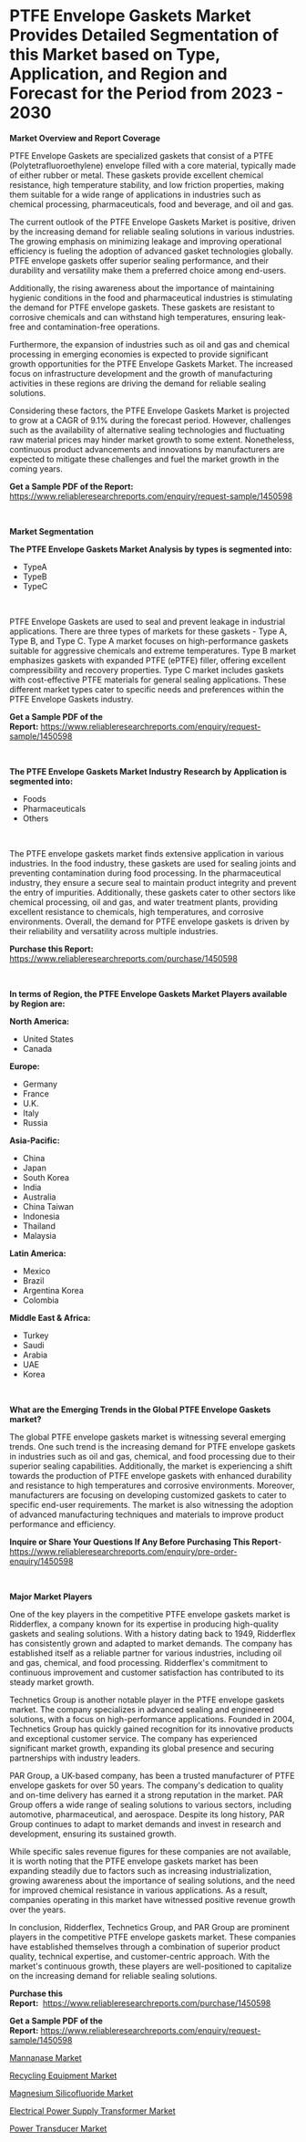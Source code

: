 <p><h1>PTFE Envelope Gaskets Market Provides Detailed Segmentation of this Market based on Type, Application, and Region and Forecast for the Period from 2023 - 2030</h1></p><p><strong>Market Overview and Report Coverage</strong></p>
<p><p>PTFE Envelope Gaskets are specialized gaskets that consist of a PTFE (Polytetrafluoroethylene) envelope filled with a core material, typically made of either rubber or metal. These gaskets provide excellent chemical resistance, high temperature stability, and low friction properties, making them suitable for a wide range of applications in industries such as chemical processing, pharmaceuticals, food and beverage, and oil and gas.</p><p>The current outlook of the PTFE Envelope Gaskets Market is positive, driven by the increasing demand for reliable sealing solutions in various industries. The growing emphasis on minimizing leakage and improving operational efficiency is fueling the adoption of advanced gasket technologies globally. PTFE envelope gaskets offer superior sealing performance, and their durability and versatility make them a preferred choice among end-users.</p><p>Additionally, the rising awareness about the importance of maintaining hygienic conditions in the food and pharmaceutical industries is stimulating the demand for PTFE envelope gaskets. These gaskets are resistant to corrosive chemicals and can withstand high temperatures, ensuring leak-free and contamination-free operations.</p><p>Furthermore, the expansion of industries such as oil and gas and chemical processing in emerging economies is expected to provide significant growth opportunities for the PTFE Envelope Gaskets Market. The increased focus on infrastructure development and the growth of manufacturing activities in these regions are driving the demand for reliable sealing solutions.</p><p>Considering these factors, the PTFE Envelope Gaskets Market is projected to grow at a CAGR of 9.1% during the forecast period. However, challenges such as the availability of alternative sealing technologies and fluctuating raw material prices may hinder market growth to some extent. Nonetheless, continuous product advancements and innovations by manufacturers are expected to mitigate these challenges and fuel the market growth in the coming years.</p></p>
<p><strong>Get a Sample PDF of the Report:</strong> <a href="https://www.reliableresearchreports.com/enquiry/request-sample/1450598">https://www.reliableresearchreports.com/enquiry/request-sample/1450598</a></p>
<p>&nbsp;</p>
<p><strong>Market Segmentation</strong></p>
<p><strong>The PTFE Envelope Gaskets Market Analysis by types is segmented into:</strong></p>
<p><ul><li>TypeA</li><li>TypeB</li><li>TypeC</li></ul></p>
<p>&nbsp;</p>
<p><p>PTFE Envelope Gaskets are used to seal and prevent leakage in industrial applications. There are three types of markets for these gaskets - Type A, Type B, and Type C. Type A market focuses on high-performance gaskets suitable for aggressive chemicals and extreme temperatures. Type B market emphasizes gaskets with expanded PTFE (ePTFE) filler, offering excellent compressibility and recovery properties. Type C market includes gaskets with cost-effective PTFE materials for general sealing applications. These different market types cater to specific needs and preferences within the PTFE Envelope Gaskets industry.</p></p>
<p><strong>Get a Sample PDF of the Report:</strong>&nbsp;<a href="https://www.reliableresearchreports.com/enquiry/request-sample/1450598">https://www.reliableresearchreports.com/enquiry/request-sample/1450598</a></p>
<p>&nbsp;</p>
<p><strong>The PTFE Envelope Gaskets Market Industry Research by Application is segmented into:</strong></p>
<p><ul><li>Foods</li><li>Pharmaceuticals</li><li>Others</li></ul></p>
<p>&nbsp;</p>
<p><p>The PTFE envelope gaskets market finds extensive application in various industries. In the food industry, these gaskets are used for sealing joints and preventing contamination during food processing. In the pharmaceutical industry, they ensure a secure seal to maintain product integrity and prevent the entry of impurities. Additionally, these gaskets cater to other sectors like chemical processing, oil and gas, and water treatment plants, providing excellent resistance to chemicals, high temperatures, and corrosive environments. Overall, the demand for PTFE envelope gaskets is driven by their reliability and versatility across multiple industries.</p></p>
<p><strong>Purchase this Report:</strong>&nbsp; <a href="https://www.reliableresearchreports.com/purchase/1450598">https://www.reliableresearchreports.com/purchase/1450598</a></p>
<p>&nbsp;</p>
<p><strong>In terms of Region, the PTFE Envelope Gaskets Market Players available by Region are:</strong></p>
<p>
    <p> <strong> North America: </strong>
        <ul>
            <li>United States</li>
            <li>Canada</li>
        </ul>
        </p> 
    <p> <strong> Europe: </strong>
        <ul>
            <li>Germany</li>
            <li>France</li>
            <li>U.K.</li>
            <li>Italy</li>
            <li>Russia</li>
        </ul>
        </p> 
    <p> <strong> Asia-Pacific: </strong>
        <ul>
            <li>China</li>
            <li>Japan</li>
            <li>South Korea</li>
            <li>India</li>
            <li>Australia</li>
            <li>China Taiwan</li>
            <li>Indonesia</li>
            <li>Thailand</li>
            <li>Malaysia</li>
        </ul>
        </p> 
    <p> <strong> Latin America: </strong>
        <ul>
            <li>Mexico</li>
            <li>Brazil</li>
            <li>Argentina Korea</li>
            <li>Colombia</li>
        </ul>
        </p> 
    <p> <strong> Middle East & Africa: </strong>
        <ul>
            <li>Turkey</li>
            <li>Saudi</li>
            <li>Arabia</li>
            <li>UAE</li>
            <li>Korea</li>
        </ul>
    </p>
    </p>
<p>&nbsp;</p>
<p><strong>What are the Emerging Trends in the Global PTFE Envelope Gaskets market?</strong></p>
<p><p>The global PTFE envelope gaskets market is witnessing several emerging trends. One such trend is the increasing demand for PTFE envelope gaskets in industries such as oil and gas, chemical, and food processing due to their superior sealing capabilities. Additionally, the market is experiencing a shift towards the production of PTFE envelope gaskets with enhanced durability and resistance to high temperatures and corrosive environments. Moreover, manufacturers are focusing on developing customized gaskets to cater to specific end-user requirements. The market is also witnessing the adoption of advanced manufacturing techniques and materials to improve product performance and efficiency.</p></p>
<p><strong>Inquire or Share Your Questions If Any Before Purchasing This Report</strong>- <a href="https://www.reliableresearchreports.com/enquiry/pre-order-enquiry/1450598">https://www.reliableresearchreports.com/enquiry/pre-order-enquiry/1450598</a></p>
<p>&nbsp;</p>
<p><strong>Major Market Players</strong></p>
<p><p>One of the key players in the competitive PTFE envelope gaskets market is Ridderflex, a company known for its expertise in producing high-quality gaskets and sealing solutions. With a history dating back to 1949, Ridderflex has consistently grown and adapted to market demands. The company has established itself as a reliable partner for various industries, including oil and gas, chemical, and food processing. Ridderflex's commitment to continuous improvement and customer satisfaction has contributed to its steady market growth.</p><p>Technetics Group is another notable player in the PTFE envelope gaskets market. The company specializes in advanced sealing and engineered solutions, with a focus on high-performance applications. Founded in 2004, Technetics Group has quickly gained recognition for its innovative products and exceptional customer service. The company has experienced significant market growth, expanding its global presence and securing partnerships with industry leaders.</p><p>PAR Group, a UK-based company, has been a trusted manufacturer of PTFE envelope gaskets for over 50 years. The company's dedication to quality and on-time delivery has earned it a strong reputation in the market. PAR Group offers a wide range of sealing solutions to various sectors, including automotive, pharmaceutical, and aerospace. Despite its long history, PAR Group continues to adapt to market demands and invest in research and development, ensuring its sustained growth.</p><p>While specific sales revenue figures for these companies are not available, it is worth noting that the PTFE envelope gaskets market has been expanding steadily due to factors such as increasing industrialization, growing awareness about the importance of sealing solutions, and the need for improved chemical resistance in various applications. As a result, companies operating in this market have witnessed positive revenue growth over the years.</p><p>In conclusion, Ridderflex, Technetics Group, and PAR Group are prominent players in the competitive PTFE envelope gaskets market. These companies have established themselves through a combination of superior product quality, technical expertise, and customer-centric approach. With the market's continuous growth, these players are well-positioned to capitalize on the increasing demand for reliable sealing solutions.</p></p>
<p><strong>Purchase this Report:</strong>&nbsp;&nbsp;<a href="https://www.reliableresearchreports.com/purchase/1450598">https://www.reliableresearchreports.com/purchase/1450598</a></p>
<p></p>
<p><strong>Get a Sample PDF of the Report:</strong>&nbsp;<a href="https://www.reliableresearchreports.com/enquiry/request-sample/1450598">https://www.reliableresearchreports.com/enquiry/request-sample/1450598</a></p>
<p><p><a href="https://github.com/rahu1506/Market-Research-Report-List-1/blob/main/mannanase-market.md">Mannanase Market</a></p><p><a href="https://medium.com/@majorwalker1947/recycling-equipment-market-trends-and-market-analysis-forecasted-for-period-2023-2030-948f4de8ed19">Recycling Equipment Market</a></p><p><a href="https://github.com/aashishrp/Market-Research-Report-List-1/blob/main/magnesium-silicofluoride-market.md">Magnesium Silicofluoride Market</a></p><p><a href="https://medium.com/@claudekunze/electrical-power-supply-transformer-market-the-key-to-successful-business-strategy-forecast-till-ab6860f1d608">Electrical Power Supply Transformer Market</a></p><p><a href="https://medium.com/@emerylittle2023/analyzing-power-transducer-market-global-industry-perspective-and-forecast-2023-to-2030-858555d7636d">Power Transducer Market</a></p></p>